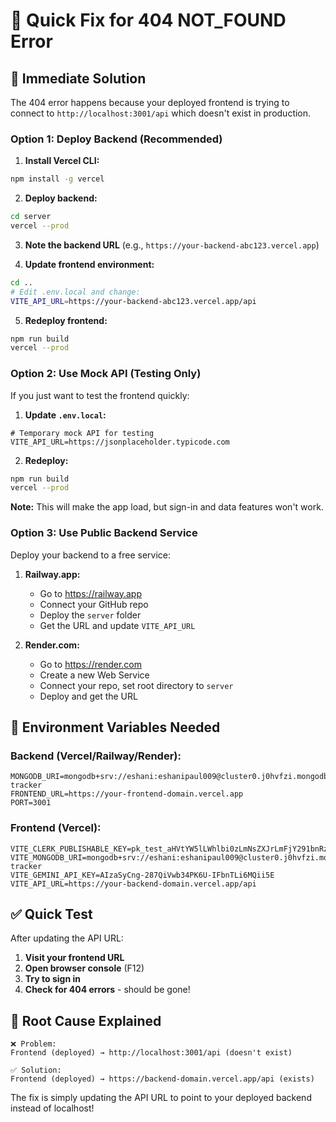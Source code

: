 # 🚀 Quick Fix for 404 NOT_FOUND Error

## 🎯 Immediate Solution

The 404 error happens because your deployed frontend is trying to connect to `http://localhost:3001/api` which doesn't exist in production.

### **Option 1: Deploy Backend (Recommended)**

1. **Install Vercel CLI:**
```bash
npm install -g vercel
```

2. **Deploy backend:**
```bash
cd server
vercel --prod
```

3. **Note the backend URL** (e.g., `https://your-backend-abc123.vercel.app`)

4. **Update frontend environment:**
```bash
cd ..
# Edit .env.local and change:
VITE_API_URL=https://your-backend-abc123.vercel.app/api
```

5. **Redeploy frontend:**
```bash
npm run build
vercel --prod
```

### **Option 2: Use Mock API (Testing Only)**

If you just want to test the frontend quickly:

1. **Update `.env.local`:**
```env
# Temporary mock API for testing
VITE_API_URL=https://jsonplaceholder.typicode.com
```

2. **Redeploy:**
```bash
npm run build
vercel --prod
```

**Note:** This will make the app load, but sign-in and data features won't work.

### **Option 3: Use Public Backend Service**

Deploy your backend to a free service:

1. **Railway.app:**
   - Go to https://railway.app
   - Connect your GitHub repo
   - Deploy the `server` folder
   - Get the URL and update `VITE_API_URL`

2. **Render.com:**
   - Go to https://render.com
   - Create a new Web Service
   - Connect your repo, set root directory to `server`
   - Deploy and get the URL

## 🔧 Environment Variables Needed

### **Backend (Vercel/Railway/Render):**
```env
MONGODB_URI=mongodb+srv://eshani:eshanipaul009@cluster0.j0hvfzi.mongodb.net/calorie-tracker
FRONTEND_URL=https://your-frontend-domain.vercel.app
PORT=3001
```

### **Frontend (Vercel):**
```env
VITE_CLERK_PUBLISHABLE_KEY=pk_test_aHVtYW5lLWhlbi0zLmNsZXJrLmFjY291bnRzLmRldiQ
VITE_MONGODB_URI=mongodb+srv://eshani:eshanipaul009@cluster0.j0hvfzi.mongodb.net/calorie-tracker
VITE_GEMINI_API_KEY=AIzaSyCng-287QiVwb34PK6U-IFbnTLi6MQii5E
VITE_API_URL=https://your-backend-domain.vercel.app/api
```

## ✅ Quick Test

After updating the API URL:

1. **Visit your frontend URL**
2. **Open browser console** (F12)
3. **Try to sign in**
4. **Check for 404 errors** - should be gone!

## 🎯 Root Cause Explained

```
❌ Problem:
Frontend (deployed) → http://localhost:3001/api (doesn't exist)

✅ Solution:
Frontend (deployed) → https://backend-domain.vercel.app/api (exists)
```

The fix is simply updating the API URL to point to your deployed backend instead of localhost!

